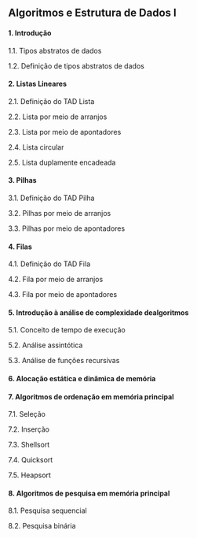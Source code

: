 ## Algoritmos e Estrutura de Dados I


#### 1. Introdução

1.1. Tipos abstratos de dados

1.2. Definição de tipos abstratos de dados

#### 2. Listas Lineares

2.1. Definição do TAD Lista

2.2. Lista por meio de arranjos

2.3. Lista por meio de apontadores

2.4. Lista circular

2.5. Lista duplamente encadeada

#### 3. Pilhas

3.1. Definição do TAD Pilha

3.2. Pilhas por meio de arranjos

3.3. Pilhas por meio de apontadores

#### 4. Filas

4.1. Definição do TAD Fila

4.2. Fila por meio de arranjos

4.3. Fila por meio de apontadores

#### 5. Introdução à análise de complexidade dealgoritmos

5.1. Conceito de tempo de execução

5.2. Análise assintótica

5.3. Análise de funções recursivas

#### 6. Alocação estática e dinâmica de memória

#### 7. Algoritmos de ordenação em memória principal

7.1. Seleção

7.2. Inserção

7.3. Shellsort

7.4. Quicksort

7.5. Heapsort

#### 8. Algoritmos de pesquisa em memória principal

8.1. Pesquisa sequencial

8.2. Pesquisa binária